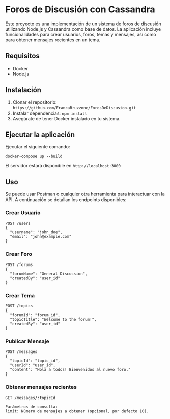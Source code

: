 # Foros de Discusión con Cassandra

Este proyecto es una implementación de un sistema de foros de discusión utilizando Node.js y Cassandra como base de datos. La aplicación incluye funcionalidades para crear usuarios, foros, temas y mensajes, así como para obtener mensajes recientes en un tema.

## Requisitos

- Docker
- Node.js

## Instalación

1. Clonar el repositorio: `https://github.com/FrancaBruzzone/ForosDeDiscusion.git`
2. Instalar dependencias: `npm install`
3. Asegúrate de tener Docker instalado en tu sistema.

## Ejecutar la aplicación

Ejecutar el siguiente comando:

```
docker-compose up --build
```

El servidor estará disponible en `http://localhost:3000`

## Uso

Se puede usar Postman o cualquier otra herramienta para interactuar con la API. A continuación se detallan los endpoints disponibles:

### Crear Usuario

```
POST /users
{
  "username": "john_doe",
  "email": "john@example.com"
}
```

### Crear Foro

```
POST /forums
{
  "forumName": "General Discussion",
  "createdBy": "user_id"
}
```

### Crear Tema

```
POST /topics
{
  "forumId": "forum_id",
  "topicTitle": "Welcome to the forum!",
  "createdBy": "user_id"
}
```

### Publicar Mensaje

```
POST /messages
{
  "topicId": "topic_id",
  "userId": "user_id",
  "content": "Hola a todos! Bienvenidos al nuevo foro."
}
```

### Obtener mensajes recientes

```
GET /messages/:topicId

Parámetros de consulta:
limit: Número de mensajes a obtener (opcional, por defecto 10).
```

